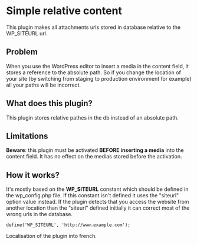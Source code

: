 # Simple relative content

This plugin makes all attachments urls stored in database relative to the WP_SITEURL url. 

## Problem

When you use the WordPress editor to insert a media in the content field, it stores a reference to the absolute path. So if you change the location of your site (by switching from staging to production environment for example) all your paths will be incorrect.

## What does this plugin?

This plugin stores relative pathes in the db instead of an absolute path.

## Limitations

**Beware**: this plugin must be activated **BEFORE inserting a media** into the content field. It has no effect on the medias stored before the activation.

## How it works?

It's mostly based on the **WP_SITEURL** constant which should be defined in the wp_config.php file. If this constant isn't defined it uses the "siteurl" option value instead. If the plugin detects that you access the website from another location than the "siteurl" defined initially it can correct most of the wrong urls in the database.

    define('WP_SITEURL', 'http://www.example.com');

Localisation of the plugin into french.